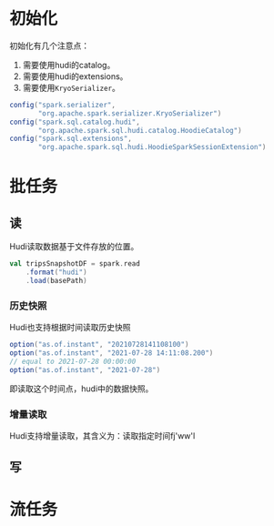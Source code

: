 # 初始化

初始化有几个注意点：
1. 需要使用hudi的catalog。
2. 需要使用hudi的extensions。
3. 需要使用`KryoSerializer`。
```java
config("spark.serializer", 
	   "org.apache.spark.serializer.KryoSerializer")  
config("spark.sql.catalog.hudi", 
	   "org.apache.spark.sql.hudi.catalog.HoodieCatalog")  
config("spark.sql.extensions",
	   "org.apache.spark.sql.hudi.HoodieSparkSessionExtension")
```

# 批任务

## 读
Hudi读取数据基于文件存放的位置。
```scala
val tripsSnapshotDF = spark.read
	.format("hudi")
	.load(basePath)
```

### 历史快照
Hudi也支持根据时间读取历史快照
```scala
option("as.of.instant", "20210728141108100")
option("as.of.instant", "2021-07-28 14:11:08.200")
// equal to 2021-07-28 00:00:00
option("as.of.instant", "2021-07-28")
```
即读取这个时间点，hudi中的数据快照。

### 增量读取
Hudi支持增量读取，其含义为：读取指定时间fj'ww'l


## 写

# 流任务